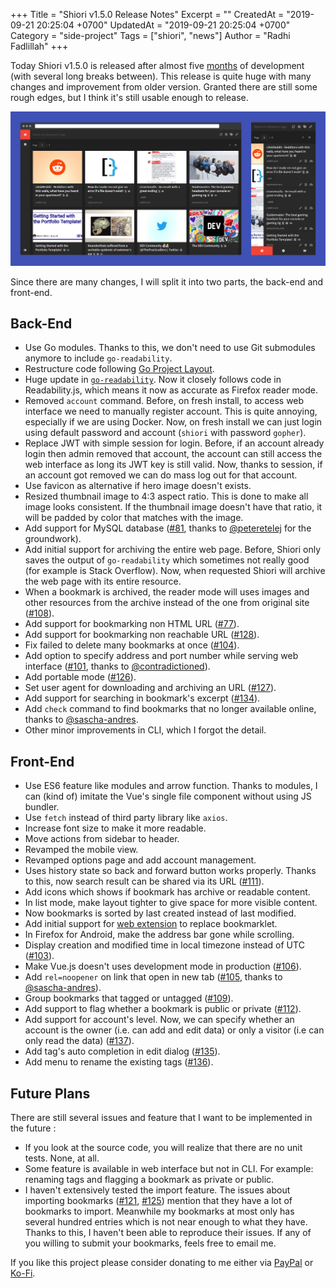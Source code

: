 +++
Title = "Shiori v1.5.0 Release Notes"
Excerpt = ""
CreatedAt = "2019-09-21 20:25:04 +0700"
UpdatedAt = "2019-09-21 20:25:04 +0700"
Category = "side-project"
Tags = ["shiori", "news"]
Author = "Radhi Fadlillah"
+++

Today Shiori v1.5.0 is released after almost five [months](https://github.com/go-shiori/shiori/commit/f582fd15525e26f7fbbeb9cd776182f1819dc146) of development (with several long breaks between). This release is quite huge with many changes and improvement from older version. Granted there are still some rough edges, but I think it's still usable enough to release.

![Screenshot](screenshot.png)

Since there are many changes, I will split it into two parts, the back-end and front-end.

## Back-End

- Use Go modules. Thanks to this, we don't need to use Git submodules anymore to include `go-readability`.
- Restructure code following [Go Project Layout](https://github.com/golang-standards/project-layout).
- Huge update in [`go-readability`](https://github.com/go-shiori/go-readability). Now it closely follows code in Readability.js, which means it now as accurate as Firefox reader mode.
- Removed `account` command. Before, on fresh install, to access web interface we need to manually register account. This is quite annoying, especially if we are using Docker. Now, on fresh install we can just login using default password and account (`shiori` with password `gopher`).
- Replace JWT with simple session for login. Before, if an account already login then admin removed that account, the account can still access the web interface as long its JWT key is still valid. Now, thanks to session, if an account got removed we can do mass log out for that account.
- Use favicon as alternative if hero image doesn't exists.
- Resized thumbnail image to 4:3 aspect ratio. This is done to make all image looks consistent. If the thumbnail image doesn't have that ratio, it will be padded by color that matches with the image.
- Add support for MySQL database ([#81](https://github.com/go-shiori/shiori/issues/81), thanks to [@peteretelej](https://github.com/peteretelej) for the groundwork).
- Add initial support for archiving the entire web page. Before, Shiori only saves the output of `go-readability` which sometimes not really good (for example is Stack Overflow). Now, when requested Shiori will archive the web page with its entire resource.
- When a bookmark is archived, the reader mode will uses images and other resources from the archive instead of the one from original site ([#108](https://github.com/go-shiori/shiori/issues/108)).
- Add support for bookmarking non HTML URL ([#77](https://github.com/go-shiori/shiori/issues/77)).
- Add support for bookmarking non reachable URL ([#128](https://github.com/go-shiori/shiori/issues/112)).
- Fix failed to delete many bookmarks at once ([#104](https://github.com/go-shiori/shiori/issues/104)).
- Add option to specify address and port number while serving web interface ([#101](https://github.com/go-shiori/shiori/issues/101), thanks to [@contradictioned](https://github.com/contradictioned)).
- Add portable mode ([#126](https://github.com/go-shiori/shiori/issues/126)).
- Set user agent for downloading and archiving an URL ([#127](https://github.com/go-shiori/shiori/issues/127)).
- Add support for searching in bookmark's excerpt ([#134](https://github.com/go-shiori/shiori/issues/134)).
- Add `check` command to find bookmarks that no longer available online, thanks to [@sascha-andres](https://github.com/sascha-andres).
- Other minor improvements in CLI, which I forgot the detail.

## Front-End

- Use ES6 feature like modules and arrow function. Thanks to modules, I can (kind of) imitate the Vue's single file component without using JS bundler.
- Use `fetch` instead of third party library like `axios`.
- Increase font size to make it more readable.
- Move actions from sidebar to header.
- Revamped the mobile view.
- Revamped options page and add account management.
- Uses history state so back and forward button works properly. Thanks to this, now search result can be shared via its URL ([#111](https://github.com/go-shiori/shiori/issues/111)).
- Add icons which shows if bookmark has archive or readable content.
- In list mode, make layout tighter to give space for more visible content.
- Now bookmarks is sorted by last created instead of last modified.
- Add initial support for [web extension](https://github.com/go-shiori/shiori-web-ext) to replace bookmarklet.
- In Firefox for Android, make the address bar gone while scrolling.
- Display creation and modified time in local timezone instead of UTC ([#103](https://github.com/go-shiori/shiori/issues/103)).
- Make Vue.js doesn't uses development mode in production ([#106](https://github.com/go-shiori/shiori/issues/106)).
- Add `rel=noopener` on link that open in new tab ([#105](https://github.com/go-shiori/shiori/issues/105), thanks to [@sascha-andres](https://github.com/sascha-andres)).
- Group bookmarks that tagged or untagged ([#109](https://github.com/go-shiori/shiori/issues/109)).
- Add support to flag whether a bookmark is public or private ([#112](https://github.com/go-shiori/shiori/issues/112)).
- Add support for account's level. Now, we can specify whether an account is the owner (i.e. can add and edit data) or only a visitor (i.e can only read the data) ([#137](https://github.com/go-shiori/shiori/issues/137)).
- Add tag's auto completion in edit dialog ([#135](https://github.com/go-shiori/shiori/issues/135)).
- Add menu to rename the existing tags ([#136](https://github.com/go-shiori/shiori/issues/136)).

## Future Plans

There are still several issues and feature that I want to be implemented in the future :

- If you look at the source code, you will realize that there are no unit tests. None, at all.
- Some feature is available in web interface but not in CLI. For example: renaming tags and flagging a bookmark as private or public.
- I haven't extensively tested the import feature. The issues about importing bookmarks ([#121](https://github.com/go-shiori/shiori/issues/121), [#125](https://github.com/go-shiori/shiori/issues/135)) mention that they have a lot of bookmarks to import. Meanwhile my bookmarks at most only has several hundred entries which is not near enough to what they have. Thanks to this, I haven't been able to reproduce their issues. If any of you willing to submit your bookmarks, feels free to email me.

If you like this project please consider donating to me either via [PayPal](https://www.paypal.me/RadhiFadlillah) or [Ko-Fi](https://ko-fi.com/radhifadlillah).
